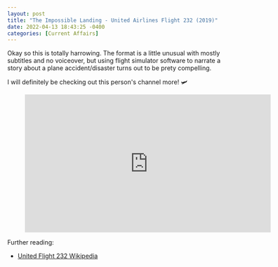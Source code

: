```yaml
---
layout: post
title: "The Impossible Landing - United Airlines Flight 232 (2019)"
date: 2022-04-13 18:43:25 -0400
categories: [Current Affairs]
---
```

Okay so this is totally harrowing. The format is a little unusual with mostly subtitles and no voiceover, but using flight simulator software to narrate a story about a plane accident/disaster turns out to be prety compelling.

I will definitely be checking out this person's channel more! 🛩

<figure class="image is-16by9">
  <iframe class="has-ratio" width="560" height="315" src="https://www.youtube.com/embed/rN8TNxPbZVU" frameborder="0" allow="accelerometer; autoplay; clipboard-write; encrypted-media; gyroscope; picture-in-picture" allowfullscreen></iframe>
</figure>

Further reading:
* [United Flight 232 Wikipedia](https://en.wikipedia.org/wiki/United_Airlines_Flight_232)